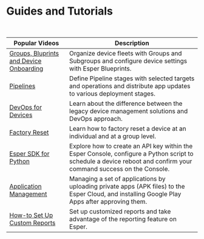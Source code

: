 # Guides and Tutorials


<div class="flex flex-wrap -mx-1">
    <LinkPanel 
        title="A Beginner's Guide to DevOps for Devices"
        icon="https://images.articulate.com/f:jpg,b:fff,s:cover,w:340/rise/courses/1IBRlUUhuhvn2WIXcLc4kvj_7OVs--AX/wRa7CTkDEhJq_lIt.jpg"
        subtitle="Learn how to start and mature in your DevOps for Devices journey."
        link="https://rise.articulate.com/share/8o1btISsbyxKjD773HT2rNhypb8pk1EI#/" 
        footer="5 lessons · Apr 1, 2022"
      />
      <LinkPanel 
        title="Esper Features for Fleet Management at Scale"
        icon="https://images.articulate.com/f:jpg,b:fff,s:cover,w:340/rise/courses/1IBRlUUhuhvn2WIXcLc4kvj_7OVs--AX/wRa7CTkDEhJq_lIt.jpg"
        subtitle="Explore Groups & Blueprints, Pipelines, Esper Software Deployment and SAML/SSO provisioning."
        link="https://rise.articulate.com/share/bugacWchhM6gdIgzlcJaLXWfSiTe9A2V#/" 
        footer="8 lessons · Apr 12, 2022"
      />
</div>

&nbsp;
&nbsp;
&nbsp;
&nbsp;
&nbsp;
&nbsp;
&nbsp;
&nbsp;
&nbsp;
&nbsp;
&nbsp;
&nbsp;
&nbsp;
&nbsp;
&nbsp;
&nbsp;
&nbsp;
&nbsp;

| Popular Videos                          | Description                                                                                                                                                       |
|-----------------------------------------|-------------------------------------------------------------------------------------------------------------------------------------------------------------------|
| [Groups, Bluprints and Device Onboarding](https://www.youtube.com/watch?v=QSFc5Fjf_w4%5C) | Organize device fleets with Groups and Subgroups and configure device settings with Esper Blueprints.                                                             |
| [Pipelines](https://www.youtube.com/watch?v=-Hcel8Q3FmE&t)                               | Define Pipeline stages with selected targets and operations and distribute app updates to various deployment stages.                                              |
| [DevOps for Devices](https://www.youtube.com/watch?v=oEhvW8WxUl4)                      | Learn about the difference between the legacy device management solutions and DevOps approach.                                                                    |
| [Factory Reset](https://www.youtube.com/watch?v=riw9Y0TzAA8)                           | Learn how to factory reset a device at an individual and at a group level.                                                                                        |
| [Esper SDK for Python](https://www.youtube.com/watch?v=AKT8t5Hv_P8)                    | Explore how to create an API key within the Esper Console, configure a Python script to schedule a device reboot and confirm your command success on the Console. |
| [Application Management](https://www.youtube.com/watch?v=UoIOdSNdLpQ&t=38s)                  | Managing a set of applications by uploading private apps (APK files) to the Esper Cloud, and installing Google Play Apps after approving them.                    |
| [How-to Set Up Custom Reports](https://www.youtube.com/watch?v=26nkgpS4Fns)            | Set up customized reports and take advantage of the reporting feature on Esper.                                                                                   |
